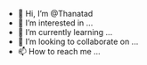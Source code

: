 - 👋 Hi, I’m @Thanatad
- 👀 I’m interested in ...
- 🌱 I’m currently learning ...
- 💞️ I’m looking to collaborate on ...
- 📫 How to reach me ...

<!---
Thanatad/Thanatad is a ✨ special ✨ repository because its `README.md` (this file) appears on your GitHub profile.
You can click the Preview link to take a look at your changes.
--->
